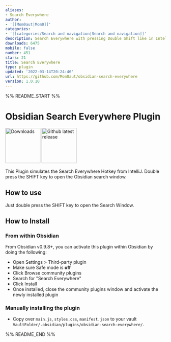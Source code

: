 ```yaml
---
aliases:
- Search Everywhere
author:
- '[[Mom0aut|Mom0]]'
categories:
- '[[categories/Search and navigation|Search and navigation]]'
description: Search Everywhere with pressing Double Shift like in IntelliJ
downloads: 6475
mobile: false
number: 451
stars: 21
title: Search Everywhere
type: plugin
updated: '2022-03-14T20:24:46'
url: https://github.com/Mom0aut/obsidian-search-everywhere
version: 1.0.10
---
```


%% README_START %%

# Obsidian Search Everywhere Plugin
<p>
 <a href="https://github.com/mom0aut/obsidian-search-everywhere/releases">
        <img src="https://img.shields.io/github/downloads/mom0aut/obsidian-search-everywhere/total.svg"
            alt="Downloads" width="110"></a> 
    <a href="https://github.com/mom0aut/obsidian-search-everywhere/releases">
        <img src="https://img.shields.io/github/v/release/mom0aut/obsidian-search-everywhere"
            alt="Github latest release" width="110"></a>
</p>

This Plugin simulates the Search Everywhere Hotkey from IntelliJ.
Double press the SHIFT key to open the Obsidian search window. 

## How to use

Just double press the SHIFT key to open the Search Window.

## How to Install

### From within Obsidian

From Obsidian v0.9.8+, you can activate this plugin within Obsidian by doing the following:

- Open Settings > Third-party plugin
- Make sure Safe mode is **off**
- Click Browse community plugins
- Search for "Search Everywhere"
- Click Install
- Once installed, close the community plugins window and activate the newly installed plugin

### Manually installing the plugin

- Copy over `main.js`, `styles.css`, `manifest.json` to your vault `VaultFolder/.obsidian/plugins/obsidian-search-everywhere/`.


%% README_END %%